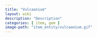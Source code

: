 ```yaml
---
title: "Vulcaanium"
layout: wiki
description: "Description"
categories: [ item, gem ]
image-path: "item_entity/vulcaanium.gif"
---
```

